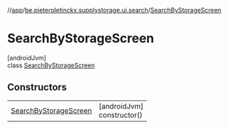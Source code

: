 //[app](../../../index.md)/[be.pieterpletinckx.supplystorage.ui.search](../index.md)/[SearchByStorageScreen](index.md)

# SearchByStorageScreen

[androidJvm]\
class [SearchByStorageScreen](index.md)

## Constructors

| | |
|---|---|
| [SearchByStorageScreen](-search-by-storage-screen.md) | [androidJvm]<br>constructor() |

